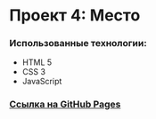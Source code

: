# Проект 4: Место

### Использованные технологии:
* HTML 5
* CSS 3
* JavaScript

### [Ссылка на GitHub Pages](https://nikz19.github.io/mesto/)
